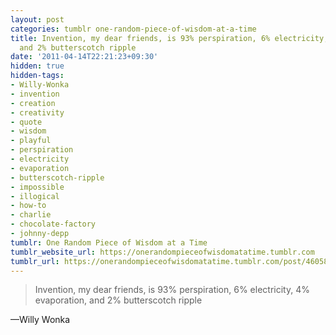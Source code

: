 ```yaml
---
layout: post
categories: tumblr one-random-piece-of-wisdom-at-a-time
title: Invention, my dear friends, is 93% perspiration, 6% electricity, 4% evaporation,
  and 2% butterscotch ripple
date: '2011-04-14T22:21:23+09:30'
hidden: true
hidden-tags:
- Willy-Wonka
- invention
- creation
- creativity
- quote
- wisdom
- playful
- perspiration
- electricity
- evaporation
- butterscotch-ripple
- impossible
- illogical
- how-to
- charlie
- chocolate-factory
- johnny-depp
tumblr: One Random Piece of Wisdom at a Time
tumblr_website_url: https://onerandompieceofwisdomatatime.tumblr.com
tumblr_url: https://onerandompieceofwisdomatatime.tumblr.com/post/4605880794/invention-my-dear-friends-is-93-perspiration
---
```

> Invention, my dear friends, is 93% perspiration, 6% electricity, 4% evaporation, and 2% butterscotch ripple

—Willy Wonka
